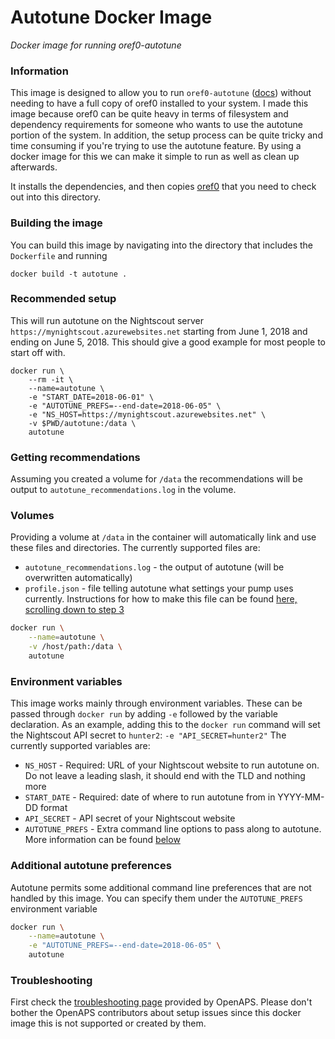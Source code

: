 # Autotune Docker Image

_Docker image for running oref0-autotune_

### Information

This image is designed to allow you to run `oref0-autotune` ([docs](http://openaps.readthedocs.io/en/latest/docs/Customize-Iterate/autotune.html)) without needing to have a full copy of oref0 installed to your system. I made this image because oref0 can be quite heavy in terms of filesystem and dependency requirements for someone who wants to use the autotune portion of the system. In addition, the setup process can be quite tricky and time consuming if you're trying to use the autotune feature. By using a docker image for this we can make it simple to run as well as clean up afterwards.

It installs the dependencies, and then copies [oref0](https://github.com/openaps/oref0) that you need to check out into this directory.

### Building the image

You can build this image by navigating into the directory that includes the `Dockerfile` and running 
```ssh
docker build -t autotune .
```

### Recommended setup

This will run autotune on the Nightscout server `https://mynightscout.azurewebsites.net` starting from June 1, 2018 and ending on June 5, 2018. This should give a good example for most people to start off with. 

```ssh
docker run \
    --rm -it \
    --name=autotune \
    -e "START_DATE=2018-06-01" \
    -e "AUTOTUNE_PREFS=--end-date=2018-06-05" \
    -e "NS_HOST=https://mynightscout.azurewebsites.net" \
    -v $PWD/autotune:/data \
    autotune
```

### Getting recommendations

Assuming you created a volume for `/data` the recommendations will be output to `autotune_recommendations.log` in the volume. 

### Volumes

Providing a volume at `/data` in the container will automatically link and use these files and directories. The currently supported files are:
* `autotune_recommendations.log` - the output of autotune (will be overwritten automatically) 
* `profile.json` - file telling autotune what settings your pump uses currently. Instructions for how to make this file can be found [here, scrolling down to step 3](http://openaps.readthedocs.io/en/latest/docs/Customize-Iterate/autotune.html#phase-c-running-autotune-for-suggested-adjustments-without-an-openaps-rig)

```sh
docker run \
    --name=autotune \
    -v /host/path:/data \
    autotune
```

### Environment variables

This image works mainly through environment variables. These can be passed through `docker run` by adding `-e` followed by the variable declaration. As an example, adding this to the `docker run` command will set the Nightscout API secret to `hunter2`: `-e "API_SECRET=hunter2"`
The currently supported variables are:
* `NS_HOST` - Required: URL of your Nightscout website to run autotune on. Do not leave a leading slash, it should end with the TLD and nothing more
* `START_DATE` - Required: date of where to run autotune from in YYYY-MM-DD format
* `API_SECRET` - API secret of your Nightscout website
* `AUTOTUNE_PREFS` - Extra command line options to pass along to autotune. More information can be found [below](#additional-autotune-preferences)

### Additional autotune preferences

Autotune permits some additional command line preferences that are not handled by this image. You can specify them under the `AUTOTUNE_PREFS` environment variable

```sh
docker run \
    --name=autotune \
    -e "AUTOTUNE_PREFS=--end-date=2018-06-05" \
    autotune
```

### Troubleshooting

First check the [troubleshooting page](http://openaps.readthedocs.io/en/latest/docs/Customize-Iterate/autotune.html#why-isn-t-it-working-at-all) provided by OpenAPS. Please don't bother the OpenAPS contributors about setup issues since this docker image this is not supported or created by them.
